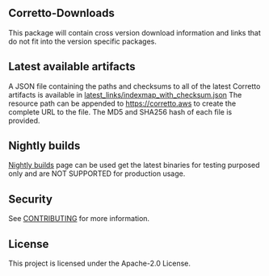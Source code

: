## Corretto-Downloads

This package will contain cross version download information and links that do not fit into the version specific packages.

## Latest available artifacts

A JSON file containing the paths and checksums to all of the latest Corretto artifacts is available in [latest_links/indexmap_with_checksum.json](latest_links/indexmap_with_checksum.json)
The resource path can be appended to https://corretto.aws to create the complete URL to the file. The MD5 and SHA256 hash of each file is provided.

## Nightly builds
[Nightly builds](nightly/index.html) page can be used get the latest binaries for testing purposed only and are NOT SUPPORTED for production usage.

## Security

See [CONTRIBUTING](CONTRIBUTING.md#security-issue-notifications) for more information.

## License

This project is licensed under the Apache-2.0 License.

